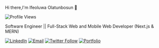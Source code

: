 Hi there,I'm Ifeoluwa Olatunbosun 👋  

![Profile Views](https://hits.seeyoufarm.com/api/count/incr/badge.svg?url=https://github.com/Ifzy99&title=Profile%20Views)

Software Engineer || Full-Stack Web and Mobile Web Developer (Next.js & MERN)

[![LinkedIn](https://img.shields.io/badge/LinkedIn-Connect-blue)](https://www.linkedin.com/in/olatunbosun-ifeoluwa)
[![Email](https://img.shields.io/badge/Email-olatunbosunifeoluwa@gmail.com-red)](mailto:olatunbosunifeoluwa@gmail.com)
[![Twitter Follow](https://img.shields.io/twitter/follow/Ifzyman?style=social)](https://twitter.com/Ifzyman)
[![Portfolio](https://img.shields.io/badge/Portfolio-visit-green)](https://yourportfolio.com)




<!--
**Ifzy99/Ifzy99** is a ✨ _special_ ✨ repository because its `README.md` (this file) appears on your GitHub profile.

Here are some ideas to get you started:

- 🔭 I’m currently working on ...
- 🌱 I’m currently learning Typescript and React Native ...
- 👯 I’m looking to collaborate on ...
- 🤔 I’m looking for help with ...
- 💬 Ask me about ...
- 📫 How to reach me: ...
- 😄 Pronouns: ...
- ⚡ Fun fact: ...
-->
